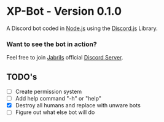 # XP-Bot - Version 0.1.0
A Discord bot coded in [Node.js](https://github.com/nodejs/node) using the [Discord.js](https://github.com/discordjs/discord.js) Library. 

### Want to see the bot in action?
Feel free to join [Jabrils](https://www.youtube.com/channel/UCQALLeQPoZdZC4JNUboVEUg) official [Discord Server](https://www.discord.gg/qQ9QUXq).
## TODO's
- [ ] Create permission system
- [ ] Add help command "-h" or "help"
- [x] Destroy all humans and replace with unware bots
- [ ] Figure out what else bot will do
